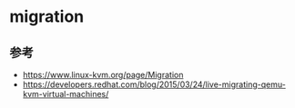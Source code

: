 # migration


## 参考
* https://www.linux-kvm.org/page/Migration
* https://developers.redhat.com/blog/2015/03/24/live-migrating-qemu-kvm-virtual-machines/
